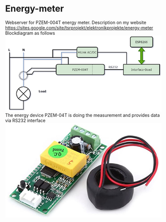 # Energy-meter
Webserver for PZEM-004T energy meter.
Description on my website https://sites.google.com/site/tsrprojekt/elektronikprojekte/energy-meter
Blockdiagram as follows
![Blockdiagram](/pic/Blockdiagramm.drawio.png)
The energy device PZEM-04T is doing the measurement and provides data via RS232 interface
![PZEM-004T](/pic/PZEM004.jpg)
